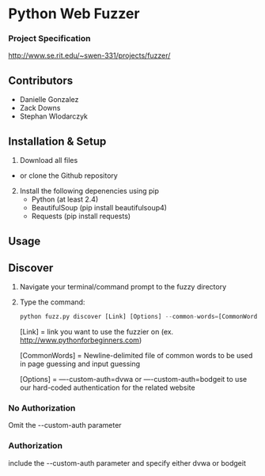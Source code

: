 # Python Web Fuzzer
### Project Specification
http://www.se.rit.edu/~swen-331/projects/fuzzer/

## Contributors
* Danielle Gonzalez 
* Zack Downs
* Stephan Wlodarczyk

## Installation & Setup


1. Download all files
* or clone the Github repository
2. Install the following depenencies using pip 
    * Python (at least 2.4)
    * BeautifulSoup (pip install beautifulsoup4)
    * Requests (pip install requests)


## Usage


## Discover


1. Navigate your terminal/command prompt to the fuzzy directory
2. Type the command:
	
    ``` python
    python fuzz.py discover [Link] [Options] --common-words=[CommonWords]
    ```

	[Link] 	= link you want to use the fuzzier on (ex. http://www.pythonforbeginners.com)
	
    [CommonWords] 	= Newline-delimited file of common words to be used in page guessing and input guessing
	
    [Options] 	= —-custom-auth=dvwa or —-custom-auth=bodgeit to use our hard-coded authentication for the related website
	

### No Authorization
 Omit the --custom-auth parameter 

### Authorization
 include the --custom-auth parameter and specify either dvwa or bodgeit

